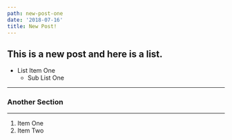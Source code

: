 ```yaml
---
path: new-post-one
date: '2018-07-16'
title: New Post!
---
```

## This is a new post and here is a list.
* List Item One
  * Sub List One

---

### Another Section

--- 
1. Item One
2. Item Two
